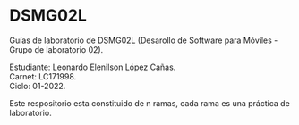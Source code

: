 # DSMG02L
Guías de laboratorio de DSMG02L (Desarollo de Software para Móviles - Grupo de laboratorio 02).

Estudiante: Leonardo Elenilson López Cañas. \
Carnet: LC171998. \
Ciclo: 01-2022. 

Este respositorio esta constituido de n ramas, cada rama es una práctica de laboratorio.
